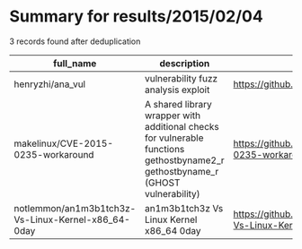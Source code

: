 
# Summary for results/2015/02/04
    
3 records found after deduplication

| full_name | description | html_url | matched_list | matched_count | pushed_at | size | stargazers_count | language | forks_count | vul_ids |
|----------------------------------------------------|---------------------------------------------------------------------------------------------------------------------------------|-----------------------------------------------------------------------|----------------|-----------------|---------------------------|--------|--------------------|------------|---------------|-------------------|
| henryzhi/ana_vul | vulnerability fuzz analysis exploit | https://github.com/henryzhi/ana_vul | ['exploit'] | 1 | 2015-02-04 08:23:45+00:00 | 57448 | 0 | CSS | 1 | [] |
| makelinux/CVE-2015-0235-workaround | A shared library wrapper with additional checks for vulnerable functions gethostbyname2_r gethostbyname_r (GHOST vulnerability) | https://github.com/makelinux/CVE-2015-0235-workaround | ['cve-2'] | 1 | 2015-02-04 19:41:19+00:00 | 173 | 6 | C | 4 | ['CVE-2015-0235'] |
| notlemmon/an1m3b1tch3z-Vs-Linux-Kernel-x86_64-0day | an1m3b1tch3z Vs Linux Kernel x86_64 0day | https://github.com/notlemmon/an1m3b1tch3z-Vs-Linux-Kernel-x86_64-0day | ['0day'] | 1 | 2015-02-04 18:45:27+00:00 | 132 | 0 | Shell | 0 | [] |
